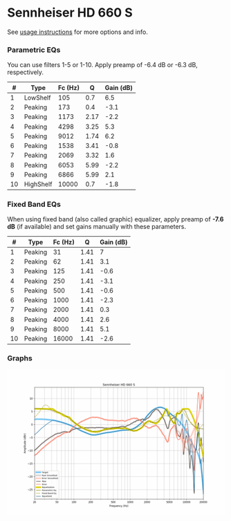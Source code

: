 # Sennheiser HD 660 S
See [usage instructions](https://github.com/jaakkopasanen/AutoEq#usage) for more options and info.

### Parametric EQs
You can use filters 1-5 or 1-10. Apply preamp of -6.4 dB or -6.3 dB, respectively.

|   # | Type      |   Fc (Hz) |    Q |   Gain (dB) |
|-----|-----------|-----------|------|-------------|
|   1 | LowShelf  |       105 | 0.7  |         6.5 |
|   2 | Peaking   |       173 | 0.4  |        -3.1 |
|   3 | Peaking   |      1173 | 2.17 |        -2.2 |
|   4 | Peaking   |      4298 | 3.25 |         5.3 |
|   5 | Peaking   |      9012 | 1.74 |         6.2 |
|   6 | Peaking   |      1538 | 3.41 |        -0.8 |
|   7 | Peaking   |      2069 | 3.32 |         1.6 |
|   8 | Peaking   |      6053 | 5.99 |        -2.2 |
|   9 | Peaking   |      6866 | 5.99 |         2.1 |
|  10 | HighShelf |     10000 | 0.7  |        -1.8 |

### Fixed Band EQs
When using fixed band (also called graphic) equalizer, apply preamp of **-7.6 dB** (if available) and set gains manually with these parameters.

|   # | Type    |   Fc (Hz) |    Q |   Gain (dB) |
|-----|---------|-----------|------|-------------|
|   1 | Peaking |        31 | 1.41 |         7   |
|   2 | Peaking |        62 | 1.41 |         3.1 |
|   3 | Peaking |       125 | 1.41 |        -0.6 |
|   4 | Peaking |       250 | 1.41 |        -3.1 |
|   5 | Peaking |       500 | 1.41 |        -0.6 |
|   6 | Peaking |      1000 | 1.41 |        -2.3 |
|   7 | Peaking |      2000 | 1.41 |         0.3 |
|   8 | Peaking |      4000 | 1.41 |         2.6 |
|   9 | Peaking |      8000 | 1.41 |         5.1 |
|  10 | Peaking |     16000 | 1.41 |        -2.6 |

### Graphs
![](./Sennheiser%20HD%20660%20S.png)
